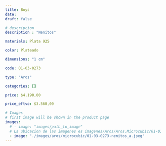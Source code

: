 ```yaml
---
title: Boys
date: 
draft: false

# descripcion
description : "Nenitos"

materials: Plata 925

color: Plateado

dimensions: "1 cm"

code: 01-03-0273

type: "Aros"

categories: []

price: $4.190,00

price_eftvo: $3.560,00

# Images
# first image will be shown in the product page
images:
  # - image: "images/path_to_image"
  # La ubicacion de las imagenes es imagenes/Aros/Aros.Microcubic/01-03-0273-boys
  - image: "./images/aros/microcubic/01-03-0273-nenitos_a.jpeg"
---
```

